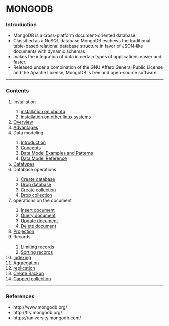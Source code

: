 <h1>MONGODB</h1>
<h3>Introduction</h3>
<ul>
<li>
MongoDB is a cross-platform document-oriented database.
<li> Classified as a NoSQL database MongoDB eschews the traditional table-based relational database structure in favor of JSON-like documents with dynamic schemas
<li>makes the integration of data in certain types of applications easier and faster.
 <li>Released under a combination of the GNU Affero General Public License and the Apache License, MongoDB is free and open-source software.
</ul>
<hr/>
<h3>Contents</h3>
<ol>
    <li>Installation</li> 
    <ol>
        <li><a href=" http://docs.mongodb.org/manual/tutorial/install-mongodb-on-ubuntu/"> installation on ubuntu</a></li>
        <li><a href=" http://docs.mongodb.org/manual/tutorial/install-mongodb-on-linux/"> installation on other linux systems</a></li>
    </ol>
    </li>       
     <li><a href="http://www.tutorialspoint.com/mongodb/mongodb_overview.htm"> Overview</a></li>
     <li><a href=" http://www.tutorialspoint.com/mongodb/mongodb_advantages.htm"> Advantages</a></li>
     <li>Data modeling</li> 
    <ol>
        <li><a href=" http://docs.mongodb.org/manual/core/data-modeling-introduction/"> Introduction</a></li>
        <li><a href="  http://docs.mongodb.org/manual/core/data-models/"> Concepts</a></li>
        <li><a href=" http://docs.mongodb.org/manual/applications/data-models/">Data Model Examples and Patterns</a></li>
        <li><a href=" http://docs.mongodb.org/manual/reference/data-models/"> Data Model Reference</a></li>
    </ol>
    </li>
    <li><a href=" http://www.tutorialspoint.com/mongodb/mongodb_datatype.htm">Datatypes</a></li>
    <li>Database operations</li> 
    <ol>
        <li><a href=" http://www.tutorialspoint.com/mongodb/mongodb_create_database.htm"> Create database</a></li>
        <li><a href=" http://www.tutorialspoint.com/mongodb/mongodb_drop_database.htm"> Drop database</a></li>
        <li><a href=" http://www.tutorialspoint.com/mongodb/mongodb_create_collection.htm">Create collection</a></li>
        <li><a href=" http://www.tutorialspoint.com/mongodb/mongodb_drop_collection.htm"> Drop collection</a></li>
    </ol>
    </li>
    <li>operations on the document</li> 
    <ol>
        <li><a href=" http://www.tutorialspoint.com/mongodb/mongodb_insert_document.htm"> Insert document</a></li>
        <li><a href=" http://www.tutorialspoint.com/mongodb/mongodb_query_document.htm"> Query document</a></li>
        <li><a href=" http://www.tutorialspoint.com/mongodb/mongodb_update_document.htm">Update document</a></li>
        <li><a href=" http://www.tutorialspoint.com/mongodb/mongodb_delete_document.htm"> Delete document</a></li>
    </ol>
    </li>
    <li><a href="http://www.tutorialspoint.com/mongodb/mongodb_projection.htm"> Projection</a></li>
   <li>Records</li> 
    <ol>
        <li><a href=" http://www.tutorialspoint.com/mongodb/mongodb_limit_record.htm"> Limiting records</a></li>
        <li><a href="http://www.tutorialspoint.com/mongodb/mongodb_sort_record.htm"> Sorting records</a></li>
     </ol>
    </li>
        <li><a href="http://www.tutorialspoint.com/mongodb/mongodb_indexing.htm"> Indexing</a></li>
         <li><a href="http://www.tutorialspoint.com/mongodb/mongodb_aggregation.htm"> Aggregation</a></li>
          <li><a href="http://www.tutorialspoint.com/mongodb/mongodb_replication.htm">replication</a></li>
           <li><a href="http://www.tutorialspoint.com/mongodb/mongodb_create_backup.htm"> Create Backup</a></li> 
           <li><a href="http://www.tutorialspoint.com/mongodb/mongodb_capped_collections.htm">Capped collection</a></li>
 </ol>
 <hr/>
 <h3>References</h3>
 <ul>
 <li>http://www.mongodb.org/
<li>http://try.mongodb.org/
<li>https://university.mongodb.com/
</ul>



